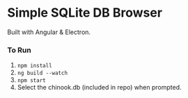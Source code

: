 # Simple SQLite DB Browser

Built with Angular & Electron.

### To Run
1. <code>npm install</code>
3. <code>ng build --watch</code>
4. <code>npm start</code>
5. Select the chinook.db (included in repo) when prompted.